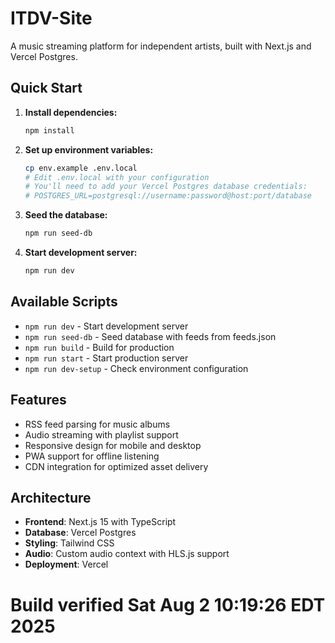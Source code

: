 # ITDV-Site

A music streaming platform for independent artists, built with Next.js and Vercel Postgres.

## Quick Start

1. **Install dependencies:**
   ```bash
   npm install
   ```

2. **Set up environment variables:**
   ```bash
   cp env.example .env.local
   # Edit .env.local with your configuration
   # You'll need to add your Vercel Postgres database credentials:
   # POSTGRES_URL=postgresql://username:password@host:port/database
   ```

3. **Seed the database:**
   ```bash
   npm run seed-db
   ```

4. **Start development server:**
   ```bash
   npm run dev
   ```

## Available Scripts

- `npm run dev` - Start development server
- `npm run seed-db` - Seed database with feeds from feeds.json
- `npm run build` - Build for production
- `npm run start` - Start production server
- `npm run dev-setup` - Check environment configuration

## Features

- RSS feed parsing for music albums
- Audio streaming with playlist support
- Responsive design for mobile and desktop
- PWA support for offline listening
- CDN integration for optimized asset delivery

## Architecture

- **Frontend**: Next.js 15 with TypeScript
- **Database**: Vercel Postgres
- **Styling**: Tailwind CSS
- **Audio**: Custom audio context with HLS.js support
- **Deployment**: Vercel
# Build verified Sat Aug  2 10:19:26 EDT 2025
